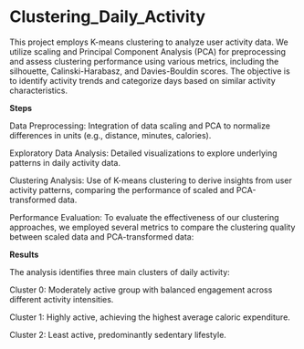 # Clustering_Daily_Activity

This project employs K-means clustering to analyze user activity data. We utilize scaling and Principal Component Analysis (PCA) for preprocessing and assess clustering performance using various metrics, including the silhouette, Calinski-Harabasz, and Davies-Bouldin scores. The objective is to identify activity trends and categorize days based on similar activity characteristics.

**Steps**

Data Preprocessing: Integration of data scaling and PCA to normalize differences in units (e.g., distance, minutes, calories).

Exploratory Data Analysis: Detailed visualizations to explore underlying patterns in daily activity data.

Clustering Analysis: Use of K-means clustering to derive insights from user activity patterns, comparing the performance of scaled and PCA-transformed data.

Performance Evaluation: To evaluate the effectiveness of our clustering approaches, we employed several metrics to compare the clustering quality between scaled data and PCA-transformed data:


**Results**

The analysis identifies three main clusters of daily activity:

Cluster 0: Moderately active group with balanced engagement across different activity intensities.

Cluster 1: Highly active, achieving the highest average caloric expenditure.

Cluster 2: Least active, predominantly sedentary lifestyle.
